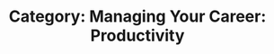---
layout: category
title: 'Category: Managing Your Career: Productivity'
tag: managing_your_career,productivity
---